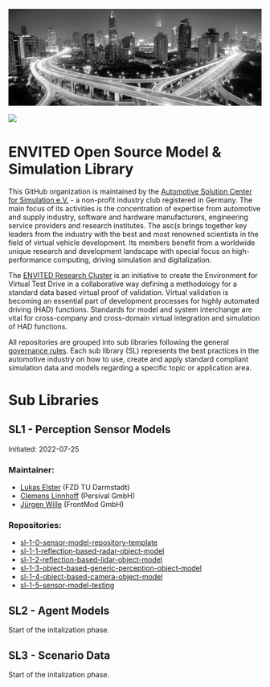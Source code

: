 ![tp header](/doc/img/envited.png)

[![](https://img.shields.io/twitter/follow/ASCS_eV?label=Follow&style=social)](https://twitter.com/ASCS_eV)

# ENVITED Open Source Model & Simulation Library

This GitHub organization is maintained by the [Automotive Solution Center for Simulation e.V.](https://www.asc-s.de/) - a non-profit industry club registered in Germany.
The main focus of its activities is the concentration of expertise from automotive and supply industry, software and hardware manufacturers, engineering service providers and research institutes.
The asc(s brings together key leaders from the industry with the best and most renowned scientists in the field of virtual vehicle development. Its members benefit from a worldwide unique research
and development landscape with special focus on high-performance computing, driving simulation and digitalization.

The [ENVITED Research Cluster](https://envited.market/) is an initiative to create the Environment for Virtual Test Drive in a collaborative way defining a methodology for a standard data based virtual proof of validation.
Virtual validation is becoming an essential part of development processes for highly automated driving (HAD) functions. Standards for model and system interchange are vital for cross-company and cross-domain virtual
integration and simulation of HAD functions.

All repositories are grouped into sub libraries following the general [governance rules](/doc/governance_rules.md). Each sub library (SL) represents the best practices in the automotive industry on how to use, create and apply standard compliant simulation data and models regarding a specific topic or application area.

# Sub Libraries

## SL1 - Perception Sensor Models

Initiated: 2022-07-25
  
### Maintainer:
- [Lukas Elster](https://github.com/LukasElster) (FZD TU Darmstadt)
- [Clemens Linnhoff](https://github.com/ClemensLinnhoff) (Persival GmbH)
- [Jürgen Wille](https://github.com/FM-juergenW) (FrontMod GmbH)
  
### Repositories:
- [sl-1-0-sensor-model-repository-template](https://github.com/openMSL/sl-1-0-sensor-model-repository-template)
- [sl-1-1-reflection-based-radar-object-model](https://github.com/openMSL/sl-1-1-reflection-based-radar-object-model)
- [sl-1-2-reflection-based-lidar-object-model](https://github.com/openMSL/sl-1-2-reflection-based-lidar-object-model)
- [sl-1-3-object-based-generic-perception-object-model](https://github.com/openMSL/sl-1-3-object-based-generic-perception-object-model)
- [sl-1-4-object-based-camera-object-model](https://github.com/openMSL/sl-1-4-object-based-camera-object-model)
- [sl-1-5-sensor-model-testing](https://github.com/openMSL/sl-1-5-sensor-model-testing)

## SL2 - Agent Models
Start of the initalization phase.

## SL3 - Scenario Data
Start of the initalization phase.
